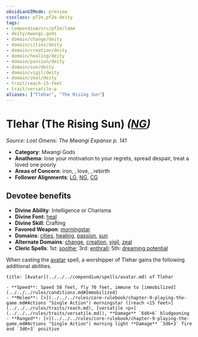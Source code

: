 ```yaml
---
obsidianUIMode: preview
cssclass: pf2e,pf2e-deity
tags:
- compendium/src/pf2e/lome
- deity/mwangi-gods
- domain/change/deity
- domain/cities/deity
- domain/creation/deity
- domain/healing/deity
- domain/passion/deity
- domain/sun/deity
- domain/vigil/deity
- domain/zeal/deity
- trait/reach-15-feet
- trait/versatile-p
aliases: ["Tlehar", "The Rising Sun"]
---
```

# Tlehar (The Rising Sun) *([NG](../../../rules/traits/neutral-good-b1.md))*  
*Source: Lost Omens: The Mwangi Expanse p. 141*  

- **Category**: Mwangi Gods
- **Anathema**: lose your motivation to your regrets, spread despair, treat a loved one poorly
- **Areas of Concern**: iron, , love, , rebirth
- **Follower Alignments**: [LG](../../../rules/traits/lawful-goo-b1.md), [NG](../../../rules/traits/neutral-good-b1.md), [CG](../../../rules/traits/chaotic-good-b1.md)

## Devotee benefits

- **Divine Ability**: Intelligence or Charisma
- **Divine Font**: [heal](../../spells/heal.md)
- **Divine Skill**: Crafting
- **Favored Weapon**: [morningstar](../../equipment/items/morningstar.md)
- **Domains**: [cities](../domains.md#Cities), [healing](../domains.md#Healing), [passion](../domains.md#Passion), [sun](../domains.md#Sun)
- **Alternate Domains**: [change](../domains.md#Change), [creation](../domains.md#Creation), [vigil](../domains.md#Vigil), [zeal](../domains.md#Zeal)
- **Cleric Spells**: 1st: [soothe](../../spells/soothe.md); 3rd: [enthrall](../../spells/enthrall.md); 5th: [dreaming potential](../../spells/dreaming-potential.md)

When casting the [avatar](../../spells/avatar.md) spell, a worshipper of Tlehar gains the following additional abilities.

```ad-embed-avatar
title: [Avatar](../../../compendium/spells/avatar.md) of Tlehar

- **Speed**: Speed 50 feet, fly 70 feet, immune to [immobilized](../../../rules/conditions.md#Immobilized)
- **Melee**: [>](../../../rules/core-rulebook/chapter-9-playing-the-game.md#Actions "Single Action") morningstar ([reach <15 feet>](../../../rules/traits/reach.md), [versatile <p>](../../../rules/traits/versatile.md)), **Damage** `6d6+6` bludgeoning
- **Ranged**: [>](../../../rules/core-rulebook/chapter-9-playing-the-game.md#Actions "Single Action") morning light **Damage** `3d6+3` fire and `3d6+3` positive
```
